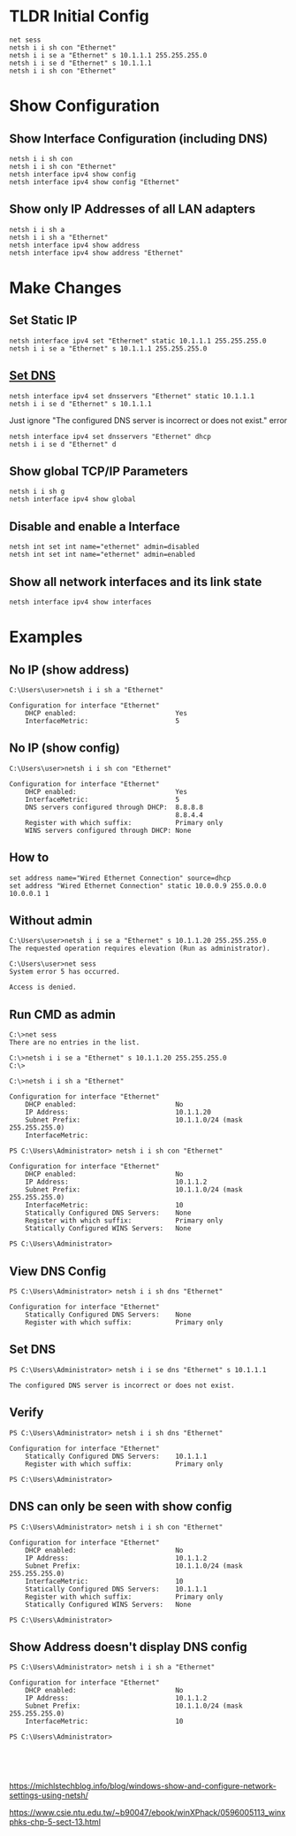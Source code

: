 # TLDR Initial Config
```
net sess
netsh i i sh con "Ethernet"
netsh i i se a "Ethernet" s 10.1.1.1 255.255.255.0
netsh i i se d "Ethernet" s 10.1.1.1
netsh i i sh con "Ethernet"
```

# Show Configuration

## Show Interface Configuration (including DNS)
```
netsh i i sh con
netsh i i sh con "Ethernet"
netsh interface ipv4 show config
netsh interface ipv4 show config "Ethernet"
```
## Show only IP Addresses of all LAN adapters
```
netsh i i sh a
netsh i i sh a "Ethernet"
netsh interface ipv4 show address
netsh interface ipv4 show address "Ethernet"
```

# Make Changes
## Set Static IP
```
netsh interface ipv4 set "Ethernet" static 10.1.1.1 255.255.255.0
netsh i i se a "Ethernet" s 10.1.1.1 255.255.255.0
```
## [Set DNS](https://stackoverflow.com/questions/18620173/how-can-i-set-change-dns-using-the-command-prompt-at-windows-8)
```
netsh interface ipv4 set dnsservers "Ethernet" static 10.1.1.1
netsh i i se d "Ethernet" s 10.1.1.1
```
Just ignore "The configured DNS server is incorrect or does not exist." error
```
netsh interface ipv4 set dnsservers "Ethernet" dhcp
netsh i i se d "Ethernet" d
```
## Show global TCP/IP Parameters
```
netsh i i sh g
netsh interface ipv4 show global
```
## Disable and enable a Interface
```
netsh int set int name="ethernet" admin=disabled
netsh int set int name="ethernet" admin=enabled
```
## Show all network  interfaces and its link state
```
netsh interface ipv4 show interfaces
```
# Examples
## No IP (show address)
```
C:\Users\user>netsh i i sh a "Ethernet"

Configuration for interface "Ethernet"
    DHCP enabled:                         Yes
    InterfaceMetric:                      5
```
## No IP (show config)
```
C:\Users\user>netsh i i sh con "Ethernet"

Configuration for interface "Ethernet"
    DHCP enabled:                         Yes
    InterfaceMetric:                      5
    DNS servers configured through DHCP:  8.8.8.8
                                          8.8.4.4
    Register with which suffix:           Primary only
    WINS servers configured through DHCP: None
```
## How to
```
set address name="Wired Ethernet Connection" source=dhcp
set address "Wired Ethernet Connection" static 10.0.0.9 255.0.0.0 10.0.0.1 1
```

## Without admin
```
C:\Users\user>netsh i i se a "Ethernet" s 10.1.1.20 255.255.255.0
The requested operation requires elevation (Run as administrator).

C:\Users\user>net sess
System error 5 has occurred.

Access is denied.
```

## Run CMD as admin
```
C:\>net sess
There are no entries in the list.

C:\>netsh i i se a "Ethernet" s 10.1.1.20 255.255.255.0
C:\>
```

```
C:\>netsh i i sh a "Ethernet"

Configuration for interface "Ethernet"
    DHCP enabled:                         No
    IP Address:                           10.1.1.20
    Subnet Prefix:                        10.1.1.0/24 (mask 255.255.255.0)
    InterfaceMetric:
```


```
PS C:\Users\Administrator> netsh i i sh con "Ethernet"

Configuration for interface "Ethernet"
    DHCP enabled:                         No
    IP Address:                           10.1.1.2
    Subnet Prefix:                        10.1.1.0/24 (mask 255.255.255.0)
    InterfaceMetric:                      10
    Statically Configured DNS Servers:    None
    Register with which suffix:           Primary only
    Statically Configured WINS Servers:   None

PS C:\Users\Administrator>
```
## View DNS Config
```
PS C:\Users\Administrator> netsh i i sh dns "Ethernet"

Configuration for interface "Ethernet"
    Statically Configured DNS Servers:    None
    Register with which suffix:           Primary only
```
## Set DNS
```
PS C:\Users\Administrator> netsh i i se dns "Ethernet" s 10.1.1.1

The configured DNS server is incorrect or does not exist.
```
## Verify
```
PS C:\Users\Administrator> netsh i i sh dns "Ethernet"

Configuration for interface "Ethernet"
    Statically Configured DNS Servers:    10.1.1.1
    Register with which suffix:           Primary only

PS C:\Users\Administrator>
```
## DNS can only be seen with show config
```
PS C:\Users\Administrator> netsh i i sh con "Ethernet"

Configuration for interface "Ethernet"
    DHCP enabled:                         No
    IP Address:                           10.1.1.2
    Subnet Prefix:                        10.1.1.0/24 (mask 255.255.255.0)
    InterfaceMetric:                      10
    Statically Configured DNS Servers:    10.1.1.1
    Register with which suffix:           Primary only
    Statically Configured WINS Servers:   None

PS C:\Users\Administrator>
```
## Show Address doesn't display DNS config
```
PS C:\Users\Administrator> netsh i i sh a "Ethernet"

Configuration for interface "Ethernet"
    DHCP enabled:                         No
    IP Address:                           10.1.1.2
    Subnet Prefix:                        10.1.1.0/24 (mask 255.255.255.0)
    InterfaceMetric:                      10

PS C:\Users\Administrator>
```

## 
```

```

## 
```

```


https://michlstechblog.info/blog/windows-show-and-configure-network-settings-using-netsh/

https://www.csie.ntu.edu.tw/~b90047/ebook/winXPhack/0596005113_winxphks-chp-5-sect-13.html
